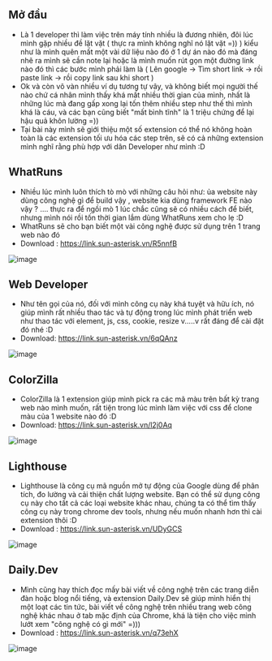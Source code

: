 ## Mở đầu
- Là 1 developer thì làm việc trên máy tính nhiều là đương nhiên, đôi lúc mình gặp nhiều đề lặt vặt ( thực ra mình không nghĩ nó lặt vặt =)) ) kiểu như là mình quên mất một vài dữ liệu nào đó ở 1 dự án nào đó mà đáng nhẽ ra mình sẽ cần note lại  hoặc là mình muốn rút gọn một đường link nào đó thì các bước mình phải làm là ( Lên google -> Tìm short link -> rồi paste link -> rồi copy link sau khi short ) 
- Ok và còn vô vàn nhiều ví dụ tương tự vây, và không biết mọi người thế nào chứ cá nhân mình thấy khá mất nhiều thời gian của mình, nhất là những lúc mà đang gấp xong lại tốn thêm nhiều step như thế thì mình khá là cáu, và các bạn cũng biết "mất bình tĩnh" là 1 triệu chứng để lại hậu quả khôn lường =))
- Tại bài này mình sẽ giới thiệu một số extension có thể nó không hoàn toàn là các extension tối ưu hóa các step trên, sẽ có cả những extension mình nghĩ rằng phù hợp với dân Developer như mình :D


## WhatRuns
- Nhiều lúc mình luôn thích tò mò với những câu hỏi như: ủa website này dùng công nghệ gì để build vậy , website kia dùng framework FE nào vậy ? .... thực ra để ngồi mò 1 lúc chắc cũng sẽ có nhiều cách để biết, nhưng mình nói rồi tốn thời gian lắm dùng WhatRuns xem cho lẹ :D
- WhatRuns sẽ cho bạn biết một vài công nghệ được sử dụng trên 1 trang web nào đó
- Download : https://link.sun-asterisk.vn/R5nnfB

![image](https://user-images.githubusercontent.com/55786352/93068278-7075e500-f6a6-11ea-8167-e65ca7ab3896.png)

## Web Developer
- Như tên gọi của nó, đối với mình công cụ này khá tuyệt và hữu ích, nó giúp mình rất nhiều thao tác và tự động trong lúc mình phát triển web như thao tác với element, js, css, cookie, resize v.....v rất đáng để cài đặt đó nhé :D
- Download: https://link.sun-asterisk.vn/6qQAnz

![image](https://user-images.githubusercontent.com/55786352/93068916-440e9880-f6a7-11ea-85a0-f04447a53013.png)

## ColorZilla
- ColorZilla là 1 extension giúp mình pick ra các mã màu trên bất kỳ trang web nào mình muốn, rất tiện trong lúc mình làm việc với css để clone màu của 1 website nào đó :D
- Download: https://link.sun-asterisk.vn/l2j0Aq

![image](https://user-images.githubusercontent.com/55786352/93070172-b9c73400-f6a8-11ea-9497-9c3328f213ea.png)

## Lighthouse
- Lighthouse là công cụ mã nguồn mở tự động của Google dùng để phân tích, đo lường và cải thiện chất lượng website. Bạn có thể sử dụng công cụ này cho tất cả các loại website khác nhau, chúng ta có thể tìm thấy công cụ này trong chrome dev tools, nhưng nếu muốn nhanh hơn thì cài extension thôi :D
- Download : https://link.sun-asterisk.vn/UDyGCS

![image](https://user-images.githubusercontent.com/55786352/93070480-19bdda80-f6a9-11ea-9049-ec27e8ace9f1.png)

## Daily.Dev
- Mình cũng hay thích đọc mấy bài viết về công nghệ trên các trang diễn đàn hoặc blog nổi tiếng, và extension Daily.Dev sẽ giúp mình hiển thị một loạt các tin tức, bài viết về công nghệ trên nhiều trang web công nghệ khác nhau ở tab mặc định của Chrome, khá là tiện cho việc mình lướt xem "công nghệ có gì mới" =)))
-  Download : https://link.sun-asterisk.vn/q73ehX

![image](https://user-images.githubusercontent.com/55786352/93070967-b7b1a500-f6a9-11ea-8e78-21c0f4749280.png)